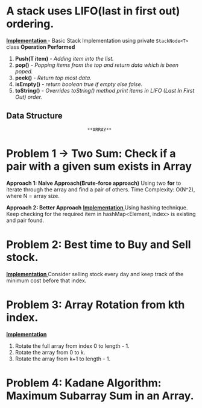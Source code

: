 # A stack uses LIFO(last in first out) ordering. 

**[ Implementation ](https://github.com/iftab/Interview-Prep/blob/main/MyStack.java)** - Basic Stack Implementation using private `StackNode<T>`  class
**Operation Performed**
1. **Push(T item)** -  _Adding item into the list._
2. **pop()** - _Popping items from the top and return data which is been poped._
3. **peek()** - _Return top most data._
4. **isEmpty()** - _return boolean true if empty else false._
5. **toString()** - _Overrides toString() method print items in LIFO (Last In First Out) order._

## Data Structure ##
                                  **ARRAY**
# Problem 1 -> Two Sum: Check if a pair with a given sum exists in Array 
**Approach 1: Naive Approach(Brute-force approach)**
  Using two **for**  to iterate through the array and find a pair of others.
  Time Complexity: O(N^2), where N = array size.

**Approach 2: Better Approach**
 **[ Implementation ](https://github.com/iftab/Interview-Prep/blob/main/2Sum.java)**  Using hashing technique. Keep checking for the required item in hashMap<Element, index> is existing and pair found.
  
# Problem 2: Best time to Buy and Sell stock.
**[ Implementation ](https://github.com/iftab/Interview-Prep/blob/main/BuyStock.java)**
    Consider selling stock every day and keep track of the minimum cost before that index.

    
# Problem 3: Array Rotation from kth index.
**[ Implementation ](https://github.com/iftab/Interview-Prep/blob/main/Solution_Array_Rotation_Problem.java)**
  1. Rotate the full array from index 0 to length - 1.
  2. Rotate the array from 0 to k.
  3. Rotate the array from k+1 to length - 1.

# Problem 4: Kadane Algorithm: Maximum Subarray Sum in an Array.
    
